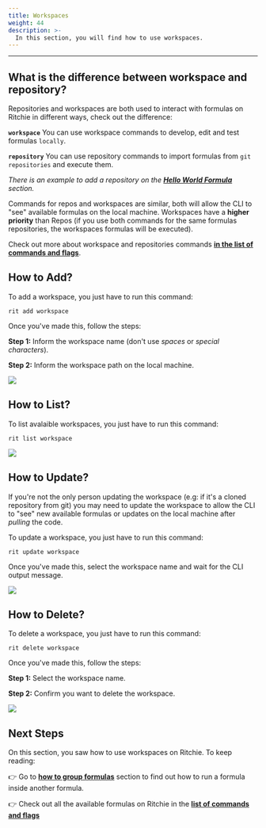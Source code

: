 ```yaml
---
title: Workspaces
weight: 44
description: >-
  In this section, you will find how to use workspaces.
---
```


---

## What is the difference between workspace and repository?

Repositories and workspaces are both used to interact with formulas on Ritchie in different ways, check out the difference:

**`workspace`** You can use workspace commands to develop, edit and test formulas `locally`.

**`repository`** You can use repository commands to import formulas from `git repositories` and execute them.

*There is an example to add a repository on the [**Hello World Formula**](/docs-ritchie/formulas/hello-world-formula/) section.*

Commands for repos and workspaces are similar, both will allow the CLI to "see" available formulas on the local machine. Workspaces have a **higher priority** than Repos (if you use both commands for the same formulas repositories, the workspaces formulas will be executed).

Check out more about workspace and repositories commands [**in the list of commands and flags**](/docs-ritchie/reference/list-of-commands-and-flags/).

## How to Add?

To add a workspace, you just have to run this command:

```text
rit add workspace
```

Once you've made this, follow the steps:

**Step 1:** Inform the workspace name (don't use *spaces* or *special characters*).

**Step 2:** Inform the workspace path on the local machine.

![](/shared/add-workspace.gif)

## How to List?

To list avalaible workspaces, you just have to run this command:

```text
rit list workspace
```

![](/shared/list-workspace.gif)

## How to Update?

If you're not the only person updating the workspace (e.g: if it's a cloned repository from git) you may need to update the workspace to allow the CLI to "see" new available formulas or updates on the local machine after *pulling* the code.

To update a workspace, you just have to run this command:

```text
rit update workspace
```

Once you've made this, select the workspace name and wait for the CLI output message.

![](/shared/update-workspace.gif)

## How to Delete?

To delete a workspace, you just have to run this command:

```text
rit delete workspace
```

Once you've made this, follow the steps:

**Step 1:** Select the workspace name.

**Step 2:** Confirm you want to delete the workspace.

![](/shared/delete-workspace.gif)

## Next Steps

On this section, you saw how to use workspaces on Ritchie. To keep reading:

👉 Go to [**how to group formulas**](/docs-ritchie/formulas/group-formulas/) section to find out how to run a formula inside another formula.

👉 Check out all the available formulas on Ritchie in the [**list of commands and flags**](/docs-ritchie/reference/list-of-commands-and-flags/)
